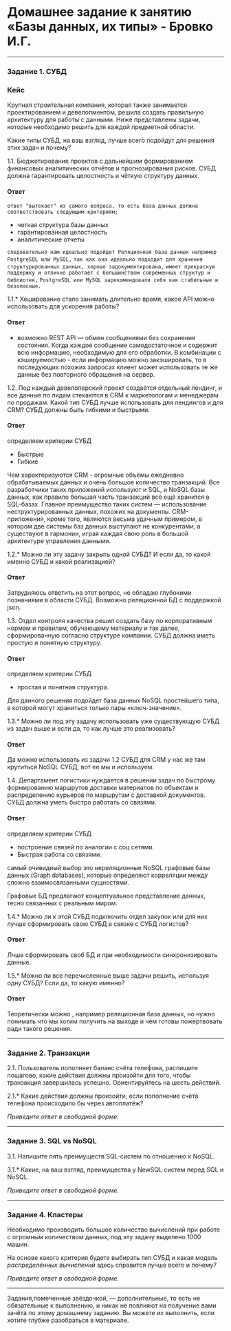 # Домашнее задание к занятию «Базы данных, их типы» - Бровко И.Г.
---

### Задание 1. СУБД

### Кейс
Крупная строительная компания, которая также занимается проектированием и девелопментом, решила создать 
правильную архитектуру для работы с данными. Ниже представлены задачи, которые необходимо решить для
каждой предметной области. 

Какие типы СУБД, на ваш взгляд, лучше всего подойдут для решения этих задач и почему? 
 
1.1. Бюджетирование проектов с дальнейшим формированием финансовых аналитических отчётов и прогнозирования рисков.
СУБД должна гарантировать целостность и чёткую структуру данных.
#### Ответ
`ответ "вытекает" из самого вопроса, то есть база данных должна соответствовать следующим критериям;`
* четкая структура базы данных
* гарантированная целостность
* аналитические отчеты

`следовательно нам идеально подойдет Реляционная база данных например PostgreSQL или MySQL,`
`так как она идеально подходит для хранения структурированных данных, хорошо задокументирована,`
`имеет прекрасную поддержку и отлично работает с большинством современных структур и библиотек,`
`PostgreSQL или MySQL зарекомендовали себя как стабильные и безопасные.`

1.1.* Хеширование стало занимать длительно время, какое API можно использовать для ускорения работы? 
#### Ответ
* возможно REST API — обмен сообщениями без сохранения состояния.
Когда каждое сообщение самодостаточное и содержит всю информацию, необходимую для его обработки.
В комбинации с кэшируемостью - если информацию можно закэшировать, то в последующих похожих запросах клиент может использовать те же данные без повторного обращения на сервер.

1.2. Под каждый девелоперский проект создаётся отдельный лендинг, и все данные по лидам стекаются в CRM к 
маркетологам и менеджерам по продажам. Какой тип СУБД лучше использовать для лендингов и для CRM? 
СУБД должны быть гибкими и быстрыми.
#### Ответ
определяем критерии СУБД
* Быстрые
* Гибкие

Чем характеризуются CRM - огромные объёмы ежедневно обрабатываемых данных и очень большое количество транзакций.
Все разработчики таких приложений используют и SQL, и NoSQL базы данных, как правило большая часть транзакций всё ещё хранится в SQL-базах.
Главное преимущество таких систем — использование неструктурированных данных, похожих на документы.
CRM-приложения, кроме того, являются весьма удачным примером, в котором две системы баз данных выступают не конкурентами, а существуют в гармонии, играя каждая свою роль в большой архитектуре управления данными.

1.2.* Можно ли эту задачу закрыть одной СУБД? И если да, то какой именно СУБД и какой реализацией?
#### Ответ

Затрудняюсь ответить на этот вопрос, не обладаю глубокими познаниями в области СУБД.
Возможно реляционной БД с поддержкой json.

1.3. Отдел контроля качества решил создать базу по корпоративным нормам и правилам, обучающему материалу 
и так далее, сформированную согласно структуре компании. СУБД должна иметь простую и понятную структуру.
#### Ответ
определяем критерии СУБД
* простая и понятная структура.

Для данного решения подойдет база данных NoSQL простейшего типа, в которой могут храниться только пары «ключ-значение».

1.3.* Можно ли под эту задачу использовать уже существующую СУБД из задач выше и если да, то как лучше это 
реализовать?
#### Ответ
Да можно использовать из задачи 1.2 СУБД для CRM у нас же там крутиться NoSQL СУБД, вот ее мы и используем.

1.4. Департамент логистики нуждается в решении задач по быстрому формированию маршрутов доставки материалов 
по объектам и распределению курьеров по маршрутам с доставкой документов. СУБД должна уметь быстро работать
со связями.
#### Ответ
определяем критерии СУБД
* построение связей по аналогии с соц сетями.
* Быстрая работа со связями.

самый очивидный выбор это нереляционные NoSQL графовые базы данных (Graph databases), которые определяют корреляции между сложно взаимосвязанными сущностями.

Графовые БД предлагают концептуальное представление данных, тесно связанных с реальным миром. 


1.4.* Можно ли к этой СУБД подключить отдел закупок или для них лучше сформировать свою СУБД в связке с СУБД 
логистов?
#### Ответ
Лчше сформировать своб БД и при необходимости синхронизировать данные.

1.5.* Можно ли все перечисленные выше задачи решить, используя одну СУБД? Если да, то какую именно?
#### Ответ
Теоретически можно , например реляционная база данных, но нужно понимать что мы хотим получить на выходе и чем готовы пожертвовать ради такого решения.

---

### Задание 2. Транзакции

2.1. Пользователь пополняет баланс счёта телефона, распишите пошагово, какие действия должны произойти для того, чтобы 
транзакция завершилась успешно. Ориентируйтесь на шесть действий.

2.1.* Какие действия должны произойти, если пополнение счёта телефона происходило бы через автоплатёж?

*Приведите ответ в свободной форме.*

---

### Задание 3. SQL vs NoSQL

3.1. Напишите пять преимуществ SQL-систем по отношению к NoSQL. 

3.1.* Какие, на ваш взгляд, преимущества у NewSQL систем перед SQL и NoSQL.

*Приведите ответ в свободной форме.*

---

### Задание 4. Кластеры

Необходимо производить большое количество вычислений при работе с огромным количеством данных, под эту задачу 
выделено 1000 машин. 

На основе какого критерия будете выбирать тип СУБД и какая модель *распределённых вычислений* 
здесь справится лучше всего и почему?

*Приведите ответ в свободной форме.*

---

Задания,помеченные звёздочкой, — дополнительные, то есть не обязательные к выполнению, и никак не повлияют на получение вами зачёта по этому домашнему заданию. Вы можете их выполнить, если хотите глубже разобраться в материале.
